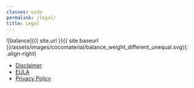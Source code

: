 ```yaml
---
classes: wide
permalink: /legal/
title: Legal
---
```


![balance]({{ site.url }}{{ site.baseurl }}/assets/images/cocomaterial/balance_weight_different_unequal.svg){: .align-right}

- [Disclaimer](/Agreements/Disclaimer.html)
- [EULA](/Agreements/EULA.html)
- [Privacy Policy](/Agreements/Privacy-Policy.html)
